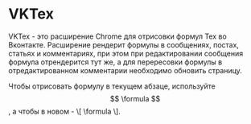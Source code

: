 # VKTex

VKTex - это расширение Chrome для отрисовки формул Tex во Вконтакте. Расширение рендерит формулы в сообщениях, постах, статьях и комментариях, при этом при редактировании сообщения формула отрендерится тут же, а для перересовки формулы в отредактированном комментарии необходимо обновить страницу.

Чтобы отрисовать формулу в текущем абзаце, используйте $$ \formula $$, а чтобы в новом - \\[ \formula \\].
